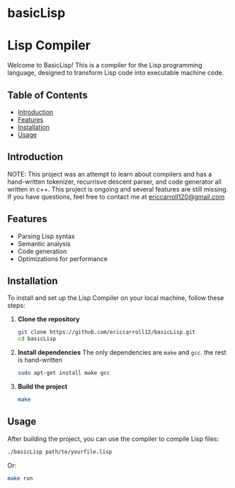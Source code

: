 # basicLisp
# Lisp Compiler

Welcome to BasicLisp! This is a compiler for the Lisp programming language, designed to transform Lisp code into executable machine code.

## Table of Contents

- [Introduction](#introduction)
- [Features](#features)
- [Installation](#installation)
- [Usage](#usage)

## Introduction

NOTE: This project was an attempt to learn about compilers and has a hand-written tokenizer, recurrisve descent parser, and code generator all written in c++. This project is ongoing and several features are still missing. If you have questions, feel free to contact me at ericcarroll120@gmail.com

## Features

- Parsing Lisp syntax
- Semantic analysis
- Code generation
- Optimizations for performance

## Installation

To install and set up the Lisp Compiler on your local machine, follow these steps:

1. **Clone the repository**
    ```sh
    git clone https://github.com/ericcarroll12/basicLisp.git
    cd basicLisp
    ```

2. **Install dependencies**
    The only dependencies are `make` and `gcc`. the rest is hand-written
    ```sh
    sudo apt-get install make gcc
    ```

3. **Build the project**
    ```sh
    make
    ```

## Usage

After building the project, you can use the compiler to compile Lisp files:

```sh
./basicLisp path/to/yourfile.lisp
```

Or:

```sh
make run
```
